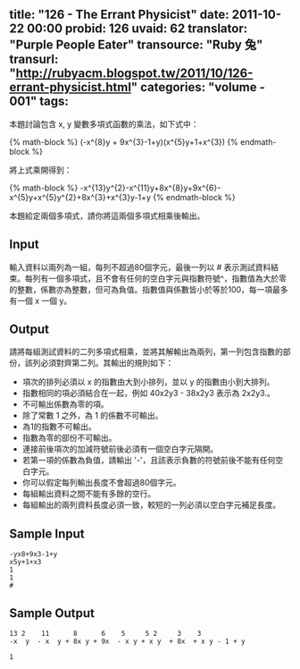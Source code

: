 title: "126 - The Errant Physicist"
date: 2011-10-22 00:00
probid: 126
uvaid: 62
translator: "Purple People Eater"
transource: "Ruby 兔"
transurl: "http://rubyacm.blogspot.tw/2011/10/126-errant-physicist.html"
categories: "volume - 001"
tags:
---

本題討論包含 x, y 變數多項式函數的乘法，如下式中：

{% math-block %}
(-x^{8}y + 9x^{3}-1+y)(x^{5}y+1+x^{3})
{% endmath-block %}

將上式乘開得到：

{% math-block %}
-x^{13}y^{2}-x^{11}y+8x^{8}y+9x^{6}-x^{5}y+x^{5}y^{2}+8x^{3}+x^{3}y-1+y
{% endmath-block %}

本題給定兩個多項式，請你將這兩個多項式相乘後輸出。

<!-- more -->

## Input ##

輸入資料以兩列為一組，每列不超過80個字元，最後一列以 # 表示測試資料結束。每列有一個多項式，且不會有任何的空白字元與指數符號^，指數值為大於零的整數，係數亦為整數，但可為負值。指數值與係數皆小於等於100，每一項最多有一個 x 一個 y。

## Output ##

請將每組測試資料的二列多項式相乘，並將其解輸出為兩列，第一列包含指數的部份，該列必須對齊第二列。其輸出的規則如下：

+ 項次的排列必須以 x 的指數由大到小排列，並以 y 的指數由小到大排列。
+ 指數相同的項必須結合在一起，例如 40x2y3 - 38x2y3 表示為 2x2y3.。
+ 不可輸出係數為零的項。
+ 除了常數 1 之外，為 1 的係數不可輸出。
+ 為1的指數不可輸出。
+ 指數為零的部份不可輸出。
+ 連接前後項次的加減符號前後必須有一個空白字元隔開。
+ 若第一項的係數為負值，請輸出 '-'，且該表示負數的符號前後不能有任何空白字元。
+ 你可以假定每列輸出長度不會超過80個字元。
+ 每組輸出資料之間不能有多餘的空行。
+ 每組輸出的兩列資料長度必須一致，較短的一列必須以空白字元補足長度。

## Sample Input ##

	-yx8+9x3-1+y
	x5y+1+x3
	1
	1
	#

## Sample Output ##

	13 2    11      8      6    5     5 2     3    3
	-x  y  - x  y + 8x y + 9x  - x y + x y  + 8x  + x y - 1 + y 

	1
